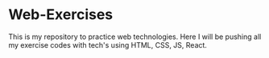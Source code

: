 # Web-Exercises
This is my repository to practice web technologies. Here I will be pushing all my exercise codes with tech's using HTML, CSS, JS, React.
